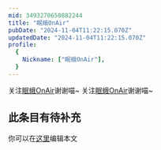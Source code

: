 ```yaml
---
mid: 3493270650882244
title: "眠蛾OnAir"
pubDate: "2024-11-04T11:22:15.070Z"
updatedDate: "2024-11-04T11:22:15.070Z"
profile:
  {
    Nickname: ["眠蛾OnAir"],
  }
---
```


关注[眠蛾OnAir](https://space.bilibili.com/3493270650882244)谢谢喵~ 关注[眠蛾OnAir](https://space.bilibili.com/3493270650882244)谢谢喵~

## 此条目有待补充
你可以在[这里](https://github.com/Yuhanawa/VTuber.ICU-Content/edit/master/v/眠蛾OnAir/index.md)编辑本文
